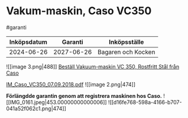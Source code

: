 # Vakum-maskin, Caso VC350
#garanti

| Inköpsdatum | Garanti    | Inköpsställe       |
|-------------|------------|--------------------|
| 2024-06-26  | 2027-06-26 | Bagaren och Kocken |

![[image 3.png|488]]
[Beställ Vakuum-maskin VC 350, Rostfritt Stål från Caso](https://bagarenochkocken.se/koksmaskiner/vakuumforpackare/caso-vakuum-maskin-vc-350-rostfritt-stal/?shopping_id_click=1067-21618-50340&gad_source=1&gclid=CjwKCAjwvvmzBhA2EiwAtHVrb4KJ70-lwmcRWX-GmQ2caH8uKgSvME2FGCpWd-TnIuxintopVJhOyBoCauwQAvD_BwE)

[IM_Caso_VC350_07.09.2018.pdf](Vakum-maskin,%20Caso%20VC350/IM_Caso_VC350_07.09.2018.pdf)<!-- {"width":444,"embed":"true","preview":"true"} -->
![[image 2.png|474]]


**Förlängdde garantin genom att registrera maskinen hos Caso.**
   ![[IMG_0161.jpeg|453.00000000000006]]
![[d16fe768-598a-4166-b707-041a52f062c1.png|474]]